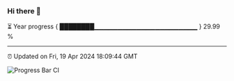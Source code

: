### Hi there 👋

⏳ Year progress { ████████▁▁▁▁▁▁▁▁▁▁▁▁▁▁▁▁▁▁▁▁▁▁ } 29.99 %

---

⏰ Updated on Fri, 19 Apr 2024 18:09:44 GMT

![Progress Bar CI](https://github.com/Shyam-Makwana/GitHub-Actions-Demo/workflows/Progress%20Bar%20CI/badge.svg)
